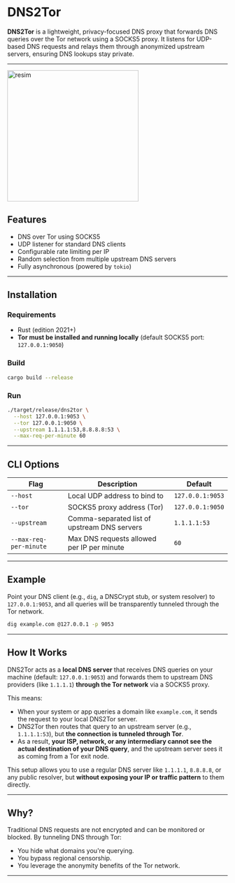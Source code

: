 # DNS2Tor

**DNS2Tor** is a lightweight, privacy-focused DNS proxy that forwards DNS queries over the Tor network using a SOCKS5 proxy. It listens for UDP-based DNS requests and relays them through anonymized upstream servers, ensuring DNS lookups stay private.

---
<img width="300" height="300" alt="resim" src="https://github.com/user-attachments/assets/1db10cff-46bb-4612-93a1-8984171884e8" />

## Features

* DNS over Tor using SOCKS5
* UDP listener for standard DNS clients
* Configurable rate limiting per IP
* Random selection from multiple upstream DNS servers
* Fully asynchronous (powered by `tokio`)

---

## Installation

### Requirements

* Rust (edition 2021+)
* **Tor must be installed and running locally** (default SOCKS5 port: `127.0.0.1:9050`)

### Build

```bash
cargo build --release
```

### Run

```bash
./target/release/dns2tor \
  --host 127.0.0.1:9053 \
  --tor 127.0.0.1:9050 \
  --upstream 1.1.1.1:53,8.8.8.8:53 \
  --max-req-per-minute 60
```

---

## CLI Options

| Flag                   | Description                                  | Default          |
| ---------------------- | -------------------------------------------- | ---------------- |
| `--host`               | Local UDP address to bind to                 | `127.0.0.1:9053` |
| `--tor`                | SOCKS5 proxy address (Tor)                   | `127.0.0.1:9050` |
| `--upstream`           | Comma-separated list of upstream DNS servers | `1.1.1.1:53`     |
| `--max-req-per-minute` | Max DNS requests allowed per IP per minute   | `60`             |

---

## Example

Point your DNS client (e.g., `dig`, a DNSCrypt stub, or system resolver) to `127.0.0.1:9053`, and all queries will be transparently tunneled through the Tor network.

```bash
dig example.com @127.0.0.1 -p 9053
```

---

## How It Works

DNS2Tor acts as a **local DNS server** that receives DNS queries on your machine (default: `127.0.0.1:9053`) and forwards them to upstream DNS providers (like `1.1.1.1`) **through the Tor network** via a SOCKS5 proxy.

This means:

* When your system or app queries a domain like `example.com`, it sends the request to your local DNS2Tor server.
* DNS2Tor then routes that query to an upstream server (e.g., `1.1.1.1:53`), but **the connection is tunneled through Tor**.
* As a result, **your ISP, network, or any intermediary cannot see the actual destination of your DNS query**, and the upstream server sees it as coming from a Tor exit node.

This setup allows you to use a regular DNS server like `1.1.1.1`, `8.8.8.8`, or any public resolver, but **without exposing your IP or traffic pattern** to them directly.

---

## Why?

Traditional DNS requests are not encrypted and can be monitored or blocked. By tunneling DNS through Tor:

* You hide what domains you're querying.
* You bypass regional censorship.
* You leverage the anonymity benefits of the Tor network.

---

